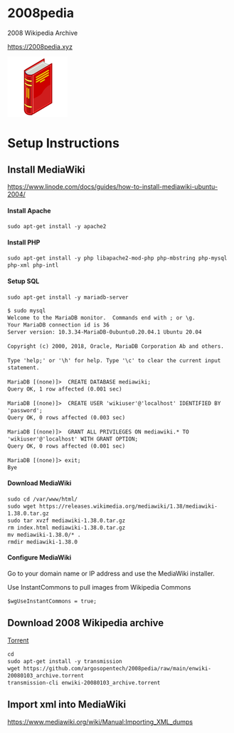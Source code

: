 # 2008pedia
2008 Wikipedia Archive

https://2008pedia.xyz

![2008pedia logo](2008pedia.png)

# Setup Instructions
## Install MediaWiki
https://www.linode.com/docs/guides/how-to-install-mediawiki-ubuntu-2004/

#### Install Apache
```
sudo apt-get install -y apache2
```

#### Install PHP
```
sudo apt-get install -y php libapache2-mod-php php-mbstring php-mysql php-xml php-intl
```

#### Setup SQL
```
sudo apt-get install -y mariadb-server
```

```
$ sudo mysql
Welcome to the MariaDB monitor.  Commands end with ; or \g.
Your MariaDB connection id is 36
Server version: 10.3.34-MariaDB-0ubuntu0.20.04.1 Ubuntu 20.04

Copyright (c) 2000, 2018, Oracle, MariaDB Corporation Ab and others.

Type 'help;' or '\h' for help. Type '\c' to clear the current input statement.

MariaDB [(none)]>  CREATE DATABASE mediawiki;
Query OK, 1 row affected (0.001 sec)

MariaDB [(none)]>  CREATE USER 'wikiuser'@'localhost' IDENTIFIED BY 'password';
Query OK, 0 rows affected (0.003 sec)

MariaDB [(none)]>  GRANT ALL PRIVILEGES ON mediawiki.* TO 'wikiuser'@'localhost' WITH GRANT OPTION;
Query OK, 0 rows affected (0.001 sec)

MariaDB [(none)]> exit;
Bye

```

#### Download MediaWiki
```
sudo cd /var/www/html/
sudo wget https://releases.wikimedia.org/mediawiki/1.38/mediawiki-1.38.0.tar.gz
sudo tar xvzf mediawiki-1.38.0.tar.gz
rm index.html mediawiki-1.38.0.tar.gz
mv mediawiki-1.38.0/* .
rmdir mediawiki-1.38.0

```

#### Configure MediaWiki
Go to your domain name or IP address and use the MediaWiki installer.


Use InstantCommons to pull images from Wikipedia Commons
```
$wgUseInstantCommons = true;
```


## Download 2008 Wikipedia archive
[Torrent](enwiki-20080103_archive.torrent)
```
cd
sudo apt-get install -y transmission
wget https://github.com/argosopentech/2008pedia/raw/main/enwiki-20080103_archive.torrent
transmission-cli enwiki-20080103_archive.torrent

```

## Import xml into MediaWiki
https://www.mediawiki.org/wiki/Manual:Importing_XML_dumps

